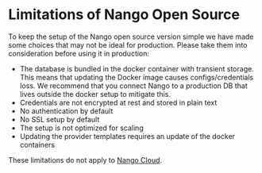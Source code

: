 # Limitations of Nango Open Source

To keep the setup of the Nango open source version simple we have made some choices that may not be ideal for production. Please take them into consideration before using it in production: 
- The database is bundled in the docker container with transient storage. This means that updating the Docker image causes configs/credentials loss. We recommend that you connect Nango to a production DB that lives outside the docker setup to mitigate this.
- Credentials are not encrypted at rest and stored in plain text
- No authentication by default
- No SSL setup by default
- The setup is not optimized for scaling
- Updating the provider templates requires an update of the docker containers

These limitations do not apply to [Nango Cloud](cloud.md).